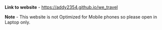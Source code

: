 **Link to website** - https://addy2354.github.io/we_travel

**Note** -  This website is not Optimized for Mobile phones so please open in Laptop only.
